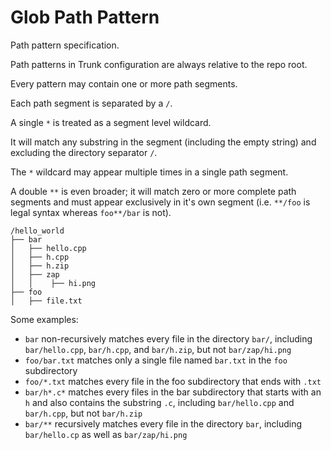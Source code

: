 # Glob Path Pattern

Path pattern specification.

Path patterns in Trunk configuration are always relative to the repo root.

Every pattern may contain one or more path segments.

Each path segment is separated by a `/`.

A single `*` is treated as a segment level wildcard.

It will match any substring in the segment (including the empty string) and excluding the directory separator `/`.

The `*` wildcard may appear multiple times in a single path segment.

A double `**` is even broader; it will match zero or more complete path segments and must appear exclusively in it's own segment (i.e. `**/foo` is legal syntax whereas `foo**/bar` is not).

```log
/hello_world
├── bar
│   ├── hello.cpp
│   ├── h.cpp
│   ├── h.zip
│   ├── zap
│   │    ├── hi.png
├── foo
│   ├── file.txt
```

Some examples:

- `bar` non-recursively matches every file in the directory `bar/`, including `bar/hello.cpp`, `bar/h.cpp`, and `bar/h.zip`, but not `bar/zap/hi.png`
- `foo/bar.txt` matches only a single file named `bar.txt` in the `foo` subdirectory
- `foo/*.txt` matches every file in the foo subdirectory that ends with `.txt`
- `bar/h*.c*` matches every files in the bar subdirectory that starts with an `h` and also contains the substring `.c`, including `bar/hello.cpp` and `bar/h.cpp`, but not `bar/h.zip`
- `bar/**` recursively matches every file in the directory `bar`, including `bar/hello.cp` as well as `bar/zap/hi.png`
